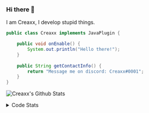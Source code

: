 ### Hi there 👋

I am Creaxx, I develop stupid things. 

```java
public class Creaxx implements JavaPlugin {

    public void onEnable() {
        System.out.println("Hello there!");
    }
    
    public String getContactInfo() {
        return "Message me on discord: Creaxx#0001";
    }
}
```

![Creaxx's Github Stats](https://github-readme-stats.vercel.app/api?username=CreaxxOG&show_icons=true&theme=dark&count_private=true)

<details>
  <summary>Code Stats</summary>

<!--START_SECTION:waka-->
![Code Time](http://img.shields.io/badge/Code%20Time-917%20hrs%209%20mins-blue)

![Lines of code](https://img.shields.io/badge/From%20Hello%20World%20I%27ve%20Written-2%20Thousand%20lines%20of%20code-blue)

**🐱 My GitHub Data** 

> 🏆 619 Contributions in the Year 2022
 > 
> 📦 227.2 kB Used in GitHub's Storage 
 > 
> 🚫 Not Opted to Hire
 > 
> 📜 3 Public Repositories 
 > 
> 🔑 2 Private Repositories  
 > 
**I'm an Early 🐤** 

```text
🌞 Morning    15 commits     █░░░░░░░░░░░░░░░░░░░░░░░░   3.68% 
🌆 Daytime    192 commits    ███████████░░░░░░░░░░░░░░   47.06% 
🌃 Evening    181 commits    ███████████░░░░░░░░░░░░░░   44.36% 
🌙 Night      20 commits     █░░░░░░░░░░░░░░░░░░░░░░░░   4.9%

```
📅 **I'm Most Productive on Wednesday** 

```text
Monday       51 commits     ███░░░░░░░░░░░░░░░░░░░░░░   12.5% 
Tuesday      65 commits     ████░░░░░░░░░░░░░░░░░░░░░   15.93% 
Wednesday    68 commits     ████░░░░░░░░░░░░░░░░░░░░░   16.67% 
Thursday     51 commits     ███░░░░░░░░░░░░░░░░░░░░░░   12.5% 
Friday       47 commits     ███░░░░░░░░░░░░░░░░░░░░░░   11.52% 
Saturday     59 commits     ███░░░░░░░░░░░░░░░░░░░░░░   14.46% 
Sunday       67 commits     ████░░░░░░░░░░░░░░░░░░░░░   16.42%

```


📊 **This Week I Spent My Time On** 

```text
💬 Programming Languages: 
Kotlin                   3 hrs 4 mins        ███████████░░░░░░░░░░░░░░   46.77% 
Java                     2 hrs 18 mins       ████████░░░░░░░░░░░░░░░░░   35.09% 
YAML                     20 mins             █░░░░░░░░░░░░░░░░░░░░░░░░   5.17% 
XML                      18 mins             █░░░░░░░░░░░░░░░░░░░░░░░░   4.56% 
GitIgnore file           17 mins             █░░░░░░░░░░░░░░░░░░░░░░░░   4.56%

🔥 Editors: 
IntelliJ                 6 hrs 34 mins       █████████████████████████   100.0%

```

**I Mostly Code in Java** 

```text
Java                     6 repos             ████████████████░░░░░░░░░   66.67% 
Kotlin                   2 repos             █████░░░░░░░░░░░░░░░░░░░░   22.22% 
EJS                      1 repo              ██░░░░░░░░░░░░░░░░░░░░░░░   11.11%

```



 Last Updated on 09/10/2022 12:49:50 UTC
<!--END_SECTION:waka-->
</details>
